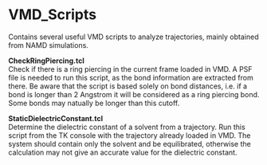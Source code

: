 # VMD_Scripts
Contains several useful VMD scripts to analyze trajectories, mainly obtained from NAMD simulations.

**CheckRingPiercing.tcl**\
Check if there is a ring piercing in the current frame loaded in VMD.
A PSF file is needed to run this script, as the bond information are 
extracted from there. Be aware that the script is based solely on
bond distances, i.e. if a bond is longer than 2 Angstrom it will be
considered as a ring piercing bond. Some bonds may natually be longer
than this cutoff.

**StaticDielectricConstant.tcl**\
Determine the dielectric constant of a solvent from a trajectory.
Run this script from the TK console with the trajectory already
loaded in VMD. The system should contain only the solvent and be 
equilibrated, otherwise the calculation may not give an accurate 
value for the dielectric constant.
